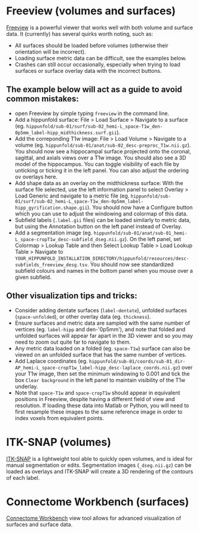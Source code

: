 # Freeview (volumes and surfaces)

[Freeview](https://surfer.nmr.mgh.harvard.edu/fswiki/FreeviewGuide/FreeviewGeneralUsage) is a powerful viewer that works well with both volume and surface data. It (currently) has several quirks worth noting, such as:
- All surfaces should be loaded before volumes (otherwise their orientation will be incorrect).
- Loading surface metric data can be difficult, see the examples below.
- Crashes can still occur occasionally, especially when trying to load surfaces or surface overlay data with the incorrect buttons.

## The example below will act as a guide to avoid common mistakes:
- open Freeview by simple typing `freeview` in the command line.
- Add a hippunfold surface:
  File > Load Surface > Navigate to a surface (eg. `hippunfold/sub-01/surf/sub-02_hemi-L_space-T1w_den-0p5mm_label-hipp_midthickness.surf.gii`).
- Add the correponding T1w image:
  File > Load Volume > Navigate to a volume (eg. `hippunfold/sub-01/anat/sub-02_desc-preproc_T1w.nii.gz`).
You should now see a hippocampal surface projected onto the coronal, sagittal, and axials views over a T1w image. You should also see a 3D model of the hippocampus. You can toggle visibility of each file by unticking or ticking it in the left panel. You can also adjust the ordering ov overlays here. 
- Add shape data as an overlay on the midthickness surface:
  With the surface file selected, use the left information panel to select Overlay > Load Generic and navigate to a metric file (eg. `hippunfold/sub-01/surf/sub-02_hemi-L_space-T1w_den-0p5mm_label-hipp_gyrification.shape.gii`).
You should now have a Configure button which you can use to adjust the windowing and colormap of this data.
- Subfield labels (`.label.gii` files) can be loaded similarly to metric data, but using the Annotation button on the left panel instead of Overlay.
- Add a segmentation image (eg. `hippunfold/sub-01/anat/sub-01_hemi-L_space-cropT1w_desc-subfield_dseg.nii.gz`). On the left panel, set Colormap > Lookup Table and then Select Lookup Table > Load Lookup Table > Navigate to `YOUR_HIPPUNFOLD_INSTALLATION_DIRECTORY/hippunfold/resources/desc-subfields_freeview_desg.tsv`. 
You should now see standardized subfield colours and names in the bottom panel when you mouse over a given subfield. 

## Other visualization tips and tricks:
- Consider adding dentate surfaces (`label-dentate`), unfolded surfaces (`space-unfolded`), or other overlay data (eg. `thickness`).
- Ensure surfaces and metric data are sampled with the same number of vertices (eg. `label-hipp` and den-'0p5mm'), and note that folded and unfolded surfaces will appear far apart in the 3D viewer and so you may need to zoom out quite far to navigate to them.
- Any metric data loaded on a folded (eg. `space-T1w`) surface can also be viewed on an unfolded surface that has the same number of vertices.
- Add Laplace coordinates (eg. `hippunfold/sub-01/coords/sub-01_dir-AP_hemi-L_space-cropT1w_label-hipp_desc-laplace_coords.nii.gz`) over your T1w image, then set the minimum windowing to 0.001 and tick the box `Clear background` in the left panel to maintain visibility of the T1w underlay.
- Note that `space-T1w` and `space-cropT1w` should appear in equivalent positions in Freeview, despite having a different field of view and resolution. If loading these data into Matlab or Python, you will need to first resample these images to the same reference image in order to index voxels from equivalent points. 

# ITK-SNAP (volumes)

[ITK-SNAP](http://www.itksnap.org/pmwiki/pmwiki.php) is a lightweight tool able to quickly open volumes, and is ideal for manual segmentation or edits. Segmentation images (`_dseg.nii.gz`) can be loaded as overlays and ITK-SNAP will create a 3D rendering of the contours of each label.

# Connectome Workbench (surfaces)

[Connectome Workbench](https://www.humanconnectome.org/software/connectome-workbench) view tool allows for advanced visualization of surfaces and surface data.
